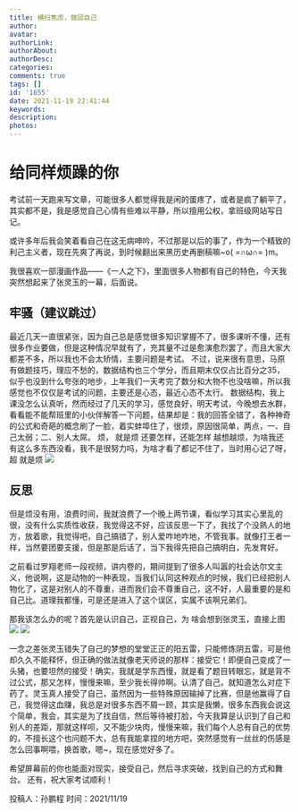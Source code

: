 ```yaml
---
title: 横扫焦虑，做回自己
author: 
avatar: 
authorLink: 
authorAbout: 
authorDesc: 
categories: 
comments: true
tags: []
id: '1655'
date: 2021-11-19 22:41:44
keywords:
description:
photos:
---
```


# 给同样烦躁的你

考试前一天跑来写文章，可能很多人都觉得我是闲的蛋疼了，或者是疯了躺平了，其实都不是，我是感觉自己心情有些难以平静，所以擅用公权，拿班级网站写日记。

或许多年后我会笑着看自己在这无病呻吟，不过那是以后的事了，作为一个精致的利己主义者，现在先爽了再说，到时候翻出来黑历史再删稿嘛~o( =∩ω∩= )m。

我很喜欢一部漫画作品——《一人之下》，里面很多人物都有自己的特色，今天我突然想起来了张灵玉的一幕，后面说。

## 牢骚（建议跳过）

最近几天一直很紧张，因为自己总是感觉很多知识掌握不了，很多课听不懂，还有很多作业要做，但是这种情况早就有了，充其量不过是愈演愈烈罢了，而且大家大都差不多，所以我也不会太矫情，主要问题是考试。 不过，说来很有意思，马原有做题技巧，理应不愁的，数据结构也三个学分，而且期末仅仅占比百分之35，似乎也没到什么夸张的地步，上年我们一天考完了数分和大物不也没啥嘛，所以我感觉也不仅仅是考试的问题，主要还是心态，最近心态不太行。 数据结构，我上课没怎么认真听，然而经过了几天的学习，感觉良好，明天考试，今晚想去水群，看看能不能帮班里的小伙伴解答一下问题，结果却是：我的回答全错了，各种神奇的公式和奇葩的概念刷了一脸，着实蚌埠住了，很烦，原因很简单，两点，一、自己太弱；二、别人太屌。 烦， 就是烦 还要怎样，还能怎样 越想越烦，为啥我还有这么多东西没看，我不是很努力吗，为啥才看了都记不住了，当时用心记了呀， 超 就是烦 ![](https://www.aiupc.xyz/wp-content/uploads/2021/11/1637331574348-189x300.jpg)

## 反思

但是烦没有用，浪费时间，我就浪费了一个晚上两节课，看似学习其实心里乱的很，没有什么实质性收获，我觉得这不好，应该反思一下了，我找了个没熟人的地方，放着歌，我觉得吧，自己搞错了，别人爱咋地咋地，不管我事。就像打王者一样，当然要团要支援，但是那是后话了，当下我得先把自己搞明白，先发育好。

之前看过罗翔老师一段视频，讲内卷的，期间提到了很多人叫嚣的社会达尔文主义，他说啊，这是动物的一种表现，当我们认同这种观点的时候，我们已经把别人物化了，这是对别人的不尊重，进而我们会不尊重自己，这不好，人最重要的是和自己比。道理我都懂，可是还是进入了这个误区，实属不该啊兄弟们。

那我该怎么办的呢？首先是认识自己，正视自己，为 啥会想到张灵玉，直接上图 ![](https://www.aiupc.xyz/wp-content/uploads/2021/11/1637331427229-189x300.jpg) ![](https://www.aiupc.xyz/wp-content/uploads/2021/11/1637331418677-189x300.jpg)

一念之差张灵玉错失了自己的梦想的堂堂正正的阳五雷，只能修炼阴五雷，可是他却久久不能释怀，但正确的做法就像老天师说的那样：接受它！即便自己变成了一头猪，也要坦然的接受！确实，我就是学东西慢，就是看了题目转眼忘，就是背不过公式，那又怎样，慢慢来嘛，至少我长得帅啊。认清了自己，就知道怎么对症下药了。灵玉真人接受了自己，虽然因为一些特殊原因输掉了比赛，但是他赢得了自己，我觉得这血赚，我总是对很多东西不屑一顾，其实是我懒，很多东西我会说这个简单，我会，其实是为了找自信，然后等待被打脸，今天我算是认识到了自己和别人的差距，那就这样呗，又不能少块肉，慢慢来嘛，我们每个人总有自己的优势的，不擅长这个也问题不大，总有我能拿捏的地方吧，突然感觉有一丝丝的伤感是怎么回事啊喂，换首歌，嗯~，现在感觉好多了。

希望屏幕前的你也能面对现实，接受自己，然后寻求突破，找到自己的方式和舞台。 还有，祝大家考试顺利！

投稿人：孙鹏程 时间：2021/11/19